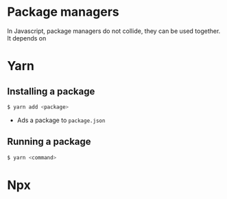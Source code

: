 # Package managers

In Javascript, package managers do not collide, they can be used together. It depends on 

# Yarn

## Installing a package
```sh
$ yarn add <package>
```
- Ads a package to `package.json`

## Running a package
```sh
$ yarn <command>
```

# Npx

